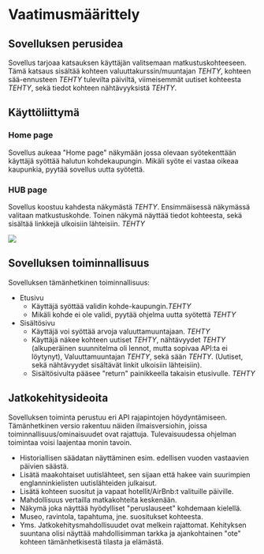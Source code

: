 # Vaatimusmäärittely

## Sovelluksen perusidea
Sovellus tarjoaa katsauksen käyttäjän valitsemaan matkustuskohteeseen. 
Tämä katsaus sisältää kohteen valuuttakurssin/muuntajan *TEHTY*, kohteen sää-ennusteen *TEHTY* tulevilta päiviltä, viimeisemmät uutiset kohteesta *TEHTY*,
sekä tiedot kohteen nähtävyyksistä *TEHTY*.

## Käyttöliittymä
### Home page
Sovellus aukeaa "Home page" näkymään jossa olevaan syötekenttään käyttäjä syöttää halutun kohdekaupungin. Mikäli syöte ei vastaa oikeaa kaupunkia, pyytää sovellus uutta syötettä.

### HUB page
Sovellus koostuu kahdesta näkymästä *TEHTY*. Ensimmäisessä näkymässä valitaan matkustuskohde.
Toinen näkymä näyttää tiedot kohteesta, sekä sisältää linkkejä ulkoisiin lähteisiin. *TEHTY*

![](https://github.com/kodtld/ot-harjoitustyo/blob/master/dokumentaatio/kayttoliittyma_draft.png)

## Sovelluksen toiminnallisuus
Sovelluksen tämänhetkinen toiminnallisuus:
- Etusivu
  - Käyttäjä syöttää validin kohde-kaupungin.*TEHTY*
  - Mikäli kohde ei ole validi, pyytää ohjelma uutta syötettä *TEHTY*
- Sisältösivu
  - Käyttäjä voi syöttää arvoja valuuttamuuntajaan. *TEHTY*
  - Käyttäjä näkee kohteen uutiset *TEHTY*, nähtävyydet *TEHTY* (alkuperäinen suunnitelma oli lennot, mutta sopivaa API:ta ei löytynyt), Valuuttamuuntajan *TEHTY*, sekä sään *TEHTY*. (Uutiset, sekä nähtävyydet sisältävät linkit ulkoisiin lähteisiin).
  - Sisältösivulta pääsee "return" painikkeella takaisin etusivulle. *TEHTY*

## Jatkokehitysideoita
Sovelluksen toiminta perustuu eri API rajapintojen höydyntämiseen. Tämänhetkinen versio rakentuu näiden ilmaisversiohin,
joissa toiminnallisuus/ominaisuudet ovat rajattuja. Tulevaisuudessa ohjelman toimintaa voisi laajentaa monin tavoin.

- Historiallisen säädatan näyttäminen esim. edellisen vuoden vastaavien päivien säästä.
- Lisätä maakohtaiset uutislähteet, sen sijaan että hakee vain suurimpien englanninkielisten uutislähteiden julkaisut.
- Lisätä kohteen suositut ja vapaat hotellit/AirBnb:t valituille päiville.
- Mahdollisuus vertailla matkakohteita keskenään.
- Näkymä joka näyttää hyödylliset "peruslauseet" kohdemaan kielellä.
- Museo, ravintola, tapahtuma, jne. suositukset kohteesta.
- Yms. Jatkokehitysmahdollisuudet ovat melkein rajattomat. Kehityksen suuntana olisi näyttää mahdollisimman tarkka ja ajankohtainen "ote" kohteen tämänhetkisestä tilasta ja elämästä.
